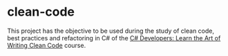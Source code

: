# clean-code
This project has the objective to be used during the study of clean code, best practices and refactoring in C# of the [C# Developers: Learn the Art of Writing Clean Code](https://www.udemy.com/course/clean-code/) course.
